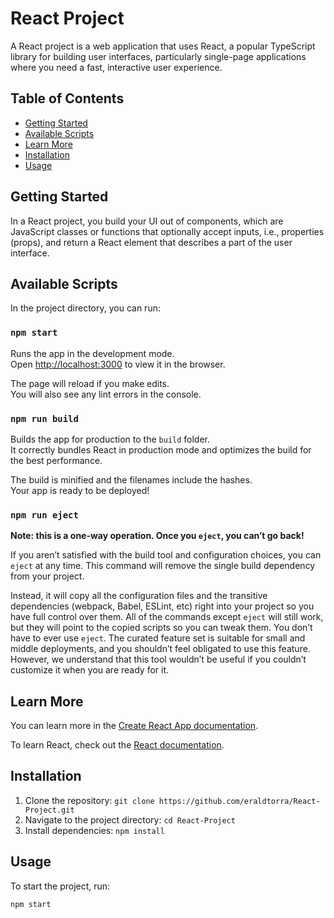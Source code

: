 # React Project

A React project is a web application that uses React, a popular TypeScript library for building user interfaces, particularly single-page applications where you need a fast, interactive user experience.

## Table of Contents
- [Getting Started](#getting-started)
- [Available Scripts](#available-scripts)
- [Learn More](#learn-more)
- [Installation](#installation)
- [Usage](#usage)


## Getting Started

In a React project, you build your UI out of components, which are JavaScript classes or functions that optionally accept inputs, i.e., properties (props), and return a React element that describes a part of the user interface.

## Available Scripts

In the project directory, you can run:

### `npm start`

Runs the app in the development mode.\
Open [http://localhost:3000](http://localhost:3000) to view it in the browser.

The page will reload if you make edits.\
You will also see any lint errors in the console.

### `npm run build`

Builds the app for production to the `build` folder.\
It correctly bundles React in production mode and optimizes the build for the best performance.

The build is minified and the filenames include the hashes.\
Your app is ready to be deployed!

### `npm run eject`

**Note: this is a one-way operation. Once you `eject`, you can’t go back!**

If you aren’t satisfied with the build tool and configuration choices, you can `eject` at any time. This command will remove the single build dependency from your project.

Instead, it will copy all the configuration files and the transitive dependencies (webpack, Babel, ESLint, etc) right into your project so you have full control over them. All of the commands except `eject` will still work, but they will point to the copied scripts so you can tweak them. You don’t have to ever use `eject`. The curated feature set is suitable for small and middle deployments, and you shouldn’t feel obligated to use this feature. However, we understand that this tool wouldn’t be useful if you couldn’t customize it when you are ready for it.

## Learn More

You can learn more in the [Create React App documentation](https://facebook.github.io/create-react-app/docs/getting-started).

To learn React, check out the [React documentation](https://reactjs.org/).

## Installation

1. Clone the repository: `git clone https://github.com/eraldtorra/React-Project.git`
2. Navigate to the project directory: `cd React-Project`
3. Install dependencies: `npm install`

## Usage

To start the project, run:
```bash
npm start
